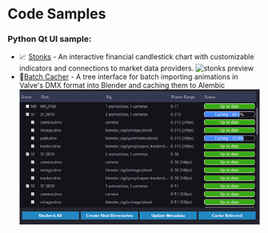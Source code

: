 # Code Samples

### Python Qt UI sample:

- 📈 [Stonks](https://github.com/Almie/code-samples/tree/main/qt_python_example/stonks) - An interactive financial candlestick chart with customizable indicators and connections to market data providers.
![stonks preview](https://raw.githubusercontent.com/Almie/code-samples/refs/heads/main/qt_python_example/stonks_preview.gif)
- 📁[Batch Cacher](https://github.com/Almie/code-samples/tree/main/qt_python_example/batchcacher) - A tree interface for batch importing animations in Valve's DMX format into Blender and caching them to Alembic
![batchcacher_preview](https://github.com/Almie/code-samples/blob/main/qt_python_example/batchcacher_preview.gif?raw=true)
